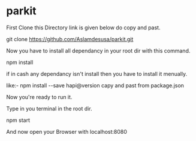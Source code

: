 # parkit

First Clone this Directory link is given below do copy and past.

git clone https://github.com/Aslamdesusa/parkit.git

Now you have to install all dependancy in your root dir with this command. 

npm install

if in cash any dependancy isn't install then you have to install it menually. 

like:- npm install --save hapi@version capy and past from package.json

Now you're ready to run it.

Type in you terminal in the root dir.

npm start

And now open your Browser with localhost:8080
